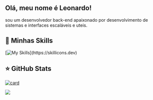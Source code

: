 ## Olá, meu nome é Leonardo!

sou um desenvolvedor back-end apaixonado por desenvolvimento de sistemas e interfaces escaláveis e uteis.


## 🚀 Minhas Skills


[![My Skills](https://skillicons.dev/icons?i=js,html,css,nodejs,java,express,figma,react,vite,python,sqlite,git,github,linux,postman,vscode,)](https://skillicons.dev)

## ⭐ GitHub Stats

[![card](https://github-readme-stats.vercel.app/api?username=Leonardo-de-Moura&theme=dark&show_icons=true)](https://github.com/anuraghazra/github-readme-stats)

[![](https://github-readme-stats.vercel.app/api/top-langs/?username=Leonardo-de-Moura&hide=html&layout=compact&theme=dark)](https://github.com/anuraghazra/github-readme-stats)
